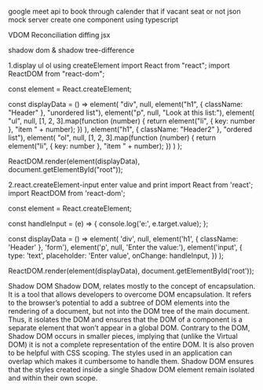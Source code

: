 google meet api
to book through calender
that if vacant seat or not
json mock server
create one component using typescript

VDOM
Reconciliation
diffing
jsx

shadow dom & shadow tree-difference

1.display ul ol using createElement
import React from "react";
import ReactDOM from "react-dom";

const element = React.createElement;

const displayData = () =>
  element(
    "div",
    null,
    element("h1", { className: "Header" }, "unordered list"),
    element("p", null, "Look at this list:"),
    element(
      "ul",
      null,
      [1, 2, 3].map(function (number) {
        return element("li", { key: number }, "item " + number);
      })
    ),
    element("h1", { className: "Header2" }, "ordered list"),
    element(
      "ol",
      null,
      [1, 2, 3].map(function (number) {
        return element("li", { key: number }, "item " + number);
      })
    )
  );

ReactDOM.render(element(displayData), document.getElementById("root"));


2.react.createElement-input enter value and print
import React from 'react';
import ReactDOM from 'react-dom';

const element = React.createElement;

const handleInput = (e) => {
  console.log('e:', e.target.value);
};

const displayData = () =>
  element(
    'div',
    null,
    element('h1', { className: 'Header' }, 'form'),
    element('p', null, 'Enter the value:'),
    element('input', {
      type: 'text',
      placeholder: 'Enter value',
      onChange: handleInput,
    })
  );

ReactDOM.render(element(displayData), document.getElementById('root'));




Shadow DOM
Shadow DOM, relates mostly to the concept of encapsulation. It is a tool that allows developers to overcome DOM encapsulation.
It refers to the browser’s potential to add a subtree of DOM elements into the rendering of a document, but not into the DOM tree of the main document.
Thus, it isolates the DOM and ensures that the DOM of a component is a separate element that won’t appear in a global DOM.
Contrary to the DOM, Shadow DOM occurs in smaller pieces, implying that (unlike the Virtual DOM) it is not a complete representation of the entire DOM.
It is also proven to be helpful with CSS scoping. The styles used in an application can overlap which makes it cumbersome to handle them. Shadow DOM ensures that the styles created inside a single Shadow DOM element remain isolated and within their own scope.